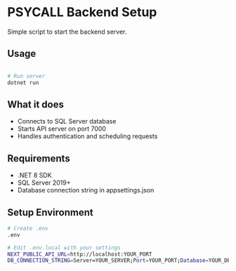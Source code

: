 # PSYCALL Backend Setup
Simple script to start the backend server.

## Usage
```bash

# Run server
dotnet run
```

## What it does
- Connects to SQL Server database
- Starts API server on port 7000
- Handles authentication and scheduling requests

## Requirements
- .NET 8 SDK
- SQL Server 2019+
- Database connection string in appsettings.json

## Setup Environment
```bash
# Create .env
.env

# Edit .env.local with your settings
NEXT_PUBLIC_API_URL=http://localhost:YOUR_PORT
DB_CONNECTION_STRING=Server=YOUR_SERVER;Port=YOUR_PORT;Database=YOUR_DB;User=YOUR_USER;Password=YOUR_PASSWORD;
```
